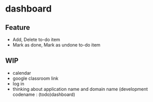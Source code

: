 # dashboard

## Feature
* Add, Delete to-do item
* Mark as done, Mark as undone to-do item

## WIP
* calendar
* google classroom link
* log in
* thinking about application name and domain name (development codename : (todo)dashboard) 
